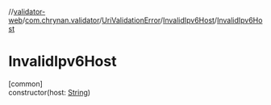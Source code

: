 //[validator-web](../../../../index.md)/[com.chrynan.validator](../../index.md)/[UriValidationError](../index.md)/[InvalidIpv6Host](index.md)/[InvalidIpv6Host](-invalid-ipv6-host.md)

# InvalidIpv6Host

[common]\
constructor(host: [String](https://kotlinlang.org/api/latest/jvm/stdlib/kotlin/-string/index.html))
